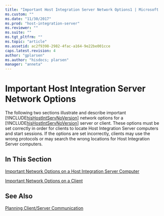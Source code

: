 ```yaml
---
title: "Important Host Integration Server Network Options1 | Microsoft Docs"
ms.custom: ""
ms.date: "11/30/2017"
ms.prod: "host-integration-server"
ms.reviewer: ""
ms.suite: ""
ms.tgt_pltfrm: ""
ms.topic: "article"
ms.assetid: ac2f9398-2982-4fac-a164-9e22be001cce
caps.latest.revision: 4
author: "gplarsen"
ms.author: "hisdocs; plarsen"
manager: "anneta"
---
```

# Important Host Integration Server Network Options
The following two sections illustrate and describe important [!INCLUDE[hisHostIntServNoVersion](../includes/hishostintservnoversion-md.md)] network options for a [!INCLUDE[hisHostIntServNoVersion](../includes/hishostintservnoversion-md.md)] server or client. These options must be set correctly in order for clients to locate Host Integration Server computers and start sessions. If the options are set incorrectly, clients may use the wrong protocols or may search the wrong locations for Host Integration Server computers.  
  
## In This Section  
 [Important Network Options on a Host Integration Server Computer](../core/important-network-options-on-a-host-integration-server-computer2.md)  
  
 [Important Network Options on a Client](../core/important-network-options-on-a-client1.md)  
  
## See Also  
 [Planning Client/Server Communication](../core/planning-client-server-communication2.md)
